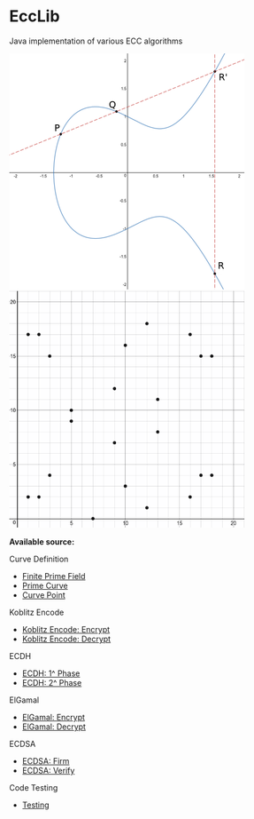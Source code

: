 # EccLib

Java implementation of various ECC algorithms

<img src="https://raw.githubusercontent.com/GaspareG/ECC/master/img/img3.png" width="425"/> <img src="https://raw.githubusercontent.com/GaspareG/ECC/master/img/img6.png" width="425"/>

**Available source:**

Curve Definition
  - [Finite Prime Field](https://github.com/GaspareG/EccLib/blob/master/src/FinitePrimeField.java)
  - [Prime Curve](https://github.com/GaspareG/EccLib/blob/master/src/PrimeCurve.java)
  - [Curve Point](https://github.com/GaspareG/EccLib/blob/master/src/Point.java)	

Koblitz Encode
  -	[Koblitz Encode: Encrypt](https://github.com/GaspareG/EccLib/blob/master/src/ECC.java#L7)
  -	[Koblitz Encode: Decrypt](https://github.com/GaspareG/EccLib/blob/master/src/ECC.java#L22)

ECDH
  -	[ECDH: 1^ Phase](https://github.com/GaspareG/EccLib/blob/master/src/ECC.java#L50)
  -	[ECDH: 2^ Phase](https://github.com/GaspareG/EccLib/blob/master/src/ECC.java#L58)

ElGamal
  -	[ElGamal: Encrypt](https://github.com/GaspareG/EccLib/blob/master/src/ECC.java#L30)
  -	[ElGamal: Decrypt](https://github.com/GaspareG/EccLib/blob/master/src/ECC.java#L40)

ECDSA
  -	[ECDSA: Firm](https://github.com/GaspareG/EccLib/blob/master/src/ECC.java#L65)
  -	[ECDSA: Verify](https://github.com/GaspareG/EccLib/blob/master/src/ECC.java#L83)
	
Code Testing
  -	[Testing](https://github.com/GaspareG/EccLib/blob/master/src/Main.java)
